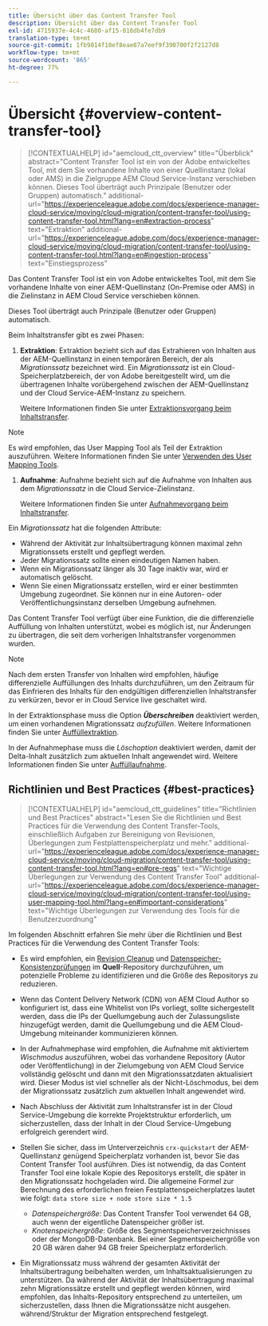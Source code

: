 ```yaml
---
title: Übersicht über das Content Transfer Tool
description: Übersicht über das Content Transfer Tool
exl-id: 4715937e-4c4c-4680-af15-016db4fe7db9
translation-type: tm+mt
source-git-commit: 1fb9814f10ef8eae87a7eef9f390700f2f2127d8
workflow-type: tm+mt
source-wordcount: '865'
ht-degree: 77%

---
```


# Übersicht {#overview-content-transfer-tool}

>[!CONTEXTUALHELP]
>id="aemcloud_ctt_overview"
>title="Überblick"
>abstract="Content Transfer Tool ist ein von der Adobe entwickeltes Tool, mit dem Sie vorhandene Inhalte von einer Quellinstanz (lokal oder AMS) in die Zielgruppe AEM Cloud Service-Instanz verschieben können. Dieses Tool überträgt auch Prinzipale (Benutzer oder Gruppen) automatisch."
>additional-url="https://experienceleague.adobe.com/docs/experience-manager-cloud-service/moving/cloud-migration/content-transfer-tool/using-content-transfer-tool.html?lang=en#extraction-process" text="Extraktion"
>additional-url="https://experienceleague.adobe.com/docs/experience-manager-cloud-service/moving/cloud-migration/content-transfer-tool/using-content-transfer-tool.html?lang=en#ingestion-process" text="Einstiegsprozess"

Das Content Transfer Tool ist ein von Adobe entwickeltes Tool, mit dem Sie vorhandene Inhalte von einer AEM-Quellinstanz (On-Premise oder AMS) in die Zielinstanz in AEM Cloud Service verschieben können.

Dieses Tool überträgt auch Prinzipale (Benutzer oder Gruppen) automatisch.

Beim Inhaltstransfer gibt es zwei Phasen:

1. **Extraktion**: Extraktion bezieht sich auf das Extrahieren von Inhalten aus der AEM-Quellinstanz in einen temporären Bereich, der als *Migrationssatz* bezeichnet wird. Ein *Migrationssatz* ist ein Cloud-Speicherplatzbereich, der von Adobe bereitgestellt wird, um die übertragenen Inhalte vorübergehend zwischen der AEM-Quellinstanz und der Cloud Service-AEM-Instanz zu speichern.

   Weitere Informationen finden Sie unter [Extraktionsvorgang beim Inhaltstransfer](/help/move-to-cloud-service/content-transfer-tool/using-content-transfer-tool.md#extraction-process).

>[!NOTE]
>
> Es wird empfohlen, das User Mapping Tool als Teil der Extraktion auszuführen. Weitere Informationen finden Sie unter [Verwenden des User Mapping Tools](https://experienceleague.adobe.com/docs/experience-manager-cloud-service/moving/cloud-migration/content-transfer-tool/using-user-mapping-tool.html?lang=de#cloud-migration).

1. **Aufnahme**: Aufnahme bezieht sich auf die Aufnahme von Inhalten aus dem *Migrationssatz* in die Cloud Service-Zielinstanz.

   Weitere Informationen finden Sie unter [Aufnahmevorgang beim Inhaltstransfer](/help/move-to-cloud-service/content-transfer-tool/using-content-transfer-tool.md#ingestion-process).

Ein *Migrationssatz* hat die folgenden Attribute:

* Während der Aktivität zur Inhaltsübertragung können maximal zehn Migrationssets erstellt und gepflegt werden.
* Jeder Migrationssatz sollte einen eindeutigen Namen haben.
* Wenn ein Migrationssatz länger als 30 Tage inaktiv war, wird er automatisch gelöscht.
* Wenn Sie einen Migrationssatz erstellen, wird er einer bestimmten Umgebung zugeordnet. Sie können nur in eine Autoren- oder Veröffentlichungsinstanz derselben Umgebung aufnehmen.


Das Content Transfer Tool verfügt über eine Funktion, die die differenzielle Auffüllung von Inhalten unterstützt, wobei es möglich ist, nur Änderungen zu übertragen, die seit dem vorherigen Inhaltstransfer vorgenommen wurden.

>[!NOTE]
>
>Nach dem ersten Transfer von Inhalten wird empfohlen, häufige differenzielle Auffüllungen des Inhalts durchzuführen, um den Zeitraum für das Einfrieren des Inhalts für den endgültigen differenziellen Inhaltstransfer zu verkürzen, bevor er in Cloud Service live geschaltet wird.

In der Extraktionsphase muss die Option ***Überschreiben*** deaktiviert werden, um einen vorhandenen Migrationssatz *aufzufüllen*. Weitere Informationen finden Sie unter [Auffüllextraktion](/help/move-to-cloud-service/content-transfer-tool/using-content-transfer-tool.md#top-up-extraction-process).

In der Aufnahmephase muss die *Löschoption* deaktiviert werden, damit der Delta-Inhalt zusätzlich zum aktuellen Inhalt angewendet wird. Weitere Informationen finden Sie unter [Auffüllaufnahme](/help/move-to-cloud-service/content-transfer-tool/using-content-transfer-tool.md#top-up-ingestion-process).


## Richtlinien und Best Practices {#best-practices}

>[!CONTEXTUALHELP]
>id="aemcloud_ctt_guidelines"
>title="Richtlinien und Best Practices"
>abstract="Lesen Sie die Richtlinien und Best Practices für die Verwendung des Content Transfer-Tools, einschließlich Aufgaben zur Bereinigung von Revisionen, Überlegungen zum Festplattenspeicherplatz und mehr."
>additional-url="https://experienceleague.adobe.com/docs/experience-manager-cloud-service/moving/cloud-migration/content-transfer-tool/using-content-transfer-tool.html?lang=en#pre-reqs" text="Wichtige Überlegungen zur Verwendung des Content Transfer Tool"
>additional-url="https://experienceleague.adobe.com/docs/experience-manager-cloud-service/moving/cloud-migration/content-transfer-tool/using-user-mapping-tool.html?lang=en#important-considerations" text="Wichtige Überlegungen zur Verwendung des Tools für die Benutzerzuordnung"

Im folgenden Abschnitt erfahren Sie mehr über die Richtlinien und Best Practices für die Verwendung des Content Transfer Tools:

* Es wird empfohlen, ein [Revision Cleanup](https://docs.adobe.com/content/help/de-DE/experience-manager-65/deploying/deploying/revision-cleanup.html) und [Datenspeicher-Konsistenzprüfungen](https://helpx.adobe.com/de/experience-manager/kb/How-to-run-a-datastore-consistency-check-via-oak-run-AEM.html) im **Quell**-Repository durchzuführen, um potenzielle Probleme zu identifizieren und die Größe des Repositorys zu reduzieren.

* Wenn das Content Delivery Network (CDN) von AEM Cloud Author so konfiguriert ist, dass eine Whitelist von IPs vorliegt, sollte sichergestellt werden, dass die IPs der Quellumgebung auch der Zulassungsliste hinzugefügt werden, damit die Quellumgebung und die AEM Cloud-Umgebung miteinander kommunizieren können.

* In der Aufnahmephase wird empfohlen, die Aufnahme mit aktiviertem *Wischmodus* auszuführen, wobei das vorhandene Repository (Autor oder Veröffentlichung) in der Zielumgebung von AEM Cloud Service vollständig gelöscht und dann mit den Migrationssatzdaten aktualisiert wird. Dieser Modus ist viel schneller als der Nicht-Löschmodus, bei dem der Migrationssatz zusätzlich zum aktuellen Inhalt angewendet wird.

* Nach Abschluss der Aktivität zum Inhaltstransfer ist in der Cloud Service-Umgebung die korrekte Projektstruktur erforderlich, um sicherzustellen, dass der Inhalt in der Cloud Service-Umgebung erfolgreich gerendert wird.

* Stellen Sie sicher, dass im Unterverzeichnis `crx-quickstart` der AEM-Quellinstanz genügend Speicherplatz vorhanden ist, bevor Sie das Content Transfer Tool ausführen. Dies ist notwendig, da das Content Transfer Tool eine lokale Kopie des Repositorys erstellt, die später in den Migrationssatz hochgeladen wird.
Die allgemeine Formel zur Berechnung des erforderlichen freien Festplattenspeicherplatzes lautet wie folgt:
   `data store size + node store size * 1.5`

   * *Datenspeichergröße*: Das Content Transfer Tool verwendet 64 GB, auch wenn der eigentliche Datenspeicher größer ist.
   * *Knotenspeichergröße*: Größe des Segmentspeicherverzeichnisses oder der MongoDB-Datenbank.
Bei einer Segmentspeichergröße von 20 GB wären daher 94 GB freier Speicherplatz erforderlich.

* Ein Migrationssatz muss während der gesamten Aktivität der Inhaltsübertragung beibehalten werden, um Inhaltsaktualisierungen zu unterstützen. Da während der Aktivität der Inhaltsübertragung maximal zehn Migrationssätze erstellt und gepflegt werden können, wird empfohlen, das Inhalts-Repository entsprechend zu unterteilen, um sicherzustellen, dass Ihnen die Migrationssätze nicht ausgehen.  während/Struktur der Migration entsprechend festgelegt.
